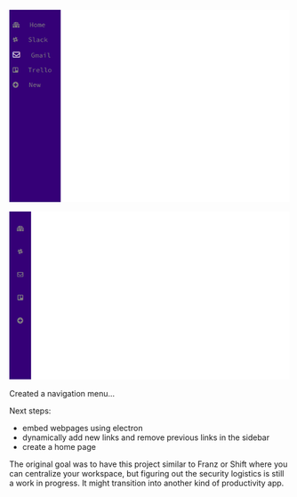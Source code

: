 ![larger window](./public/images/large.png)

![smaller window](./public/images/small.png)

Created a navigation menu...

Next steps:
- embed webpages using electron
- dynamically add new links and remove previous links in the sidebar
- create a home page

The original goal was to have this project similar to Franz or Shift where you can centralize your workspace, but figuring out the security logistics is still a work in progress. It might transition into another kind of productivity app. 

